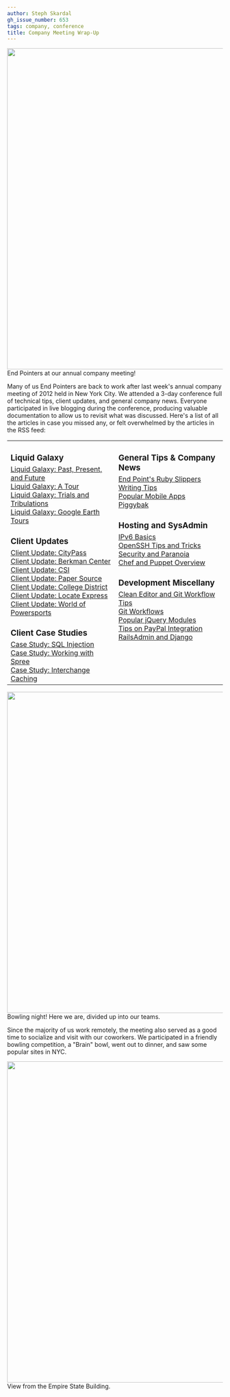 ```yaml
---
author: Steph Skardal
gh_issue_number: 653
tags: company, conference
title: Company Meeting Wrap-Up
---
```


<img border="0" src="/blog/2012/06/18/company-meeting-wrap-up/image-0.jpeg" width="750"/>
End Pointers at our annual company meeting!

Many of us End Pointers are back to work after last week's annual company meeting of 2012 held in New York City. We attended a 3-day conference full of technical tips, client updates, and general company news. Everyone participated in live blogging during the conference, producing valuable documentation to allow us to revisit what was discussed. Here's a list of all the articles in case you missed any, or felt overwhelmed by the articles in the RSS feed:

<table cellpadding="0" cellspacing="0" width="100%">
<tbody><tr>
<td valign="top" width="50%">
<h3 style="margin-bottom:5px;">Liquid Galaxy</h3>
<a href="http://blog.endpoint.com/2012/06/liquid-galaxy-nyc-annual-meeting.html">Liquid Galaxy: Past, Present, and Future</a><br/>
<a href="http://blog.endpoint.com/2012/06/adam-vollrath-shows-liquid-galaxy-tours.html">Liquid Galaxy: A Tour</a><br/>
<a href="http://blog.endpoint.com/2012/06/overcoming-adversity-on-road-stories.html">Liquid Galaxy: Trials and Tribulations</a><br/>
<a href="http://blog.endpoint.com/2012/06/josh-tolley-spoke-on-building-of-tours.html">Liquid Galaxy: Google Earth Tours</a><br/>

<h3 style="margin-bottom:5px;">Client Updates</h3>
<a href="http://blog.endpoint.com/2012/06/web-service-integration-in-php-jquery.html">Client Update: CityPass</a><br/>
<a href="http://blog.endpoint.com/2012/06/berkman-center-brian-gadoury-and-his.html">Client Update: Berkman Center</a><br/>
<a href="http://blog.endpoint.com/2012/06/trisano-and-pentaho-at-our-nyc-company.html">Client Update: CSI</a><br/>
<a href="http://blog.endpoint.com/2012/06/paper-source-client-profile.html">Client Update: Paper Source</a><br/>
<a href="http://blog.endpoint.com/2012/06/college-district-presentation.html">Client Update: College District</a><br/>
<a href="http://blog.endpoint.com/2012/06/locate-express-jon-jenson-gave.html">Client Update: Locate Express</a><br/>
<a href="http://blog.endpoint.com/2012/06/world-of-powersports-client-report.html">Client Update: World of Powersports</a><br/>

<h3 style="margin-bottom:5px;">Client Case Studies</h3>
<a href="http://blog.endpoint.com/2012/06/you-shall-not-pass-preventing-sql.html">Case Study: SQL Injection</a><br/>
<a href="http://blog.endpoint.com/2012/06/developing-spree-application.html">Case Study: Working with Spree</a><br/>
<a href="http://blog.endpoint.com/2012/06/interchange-caching-implementation.html">Case Study: Interchange Caching</a><br/>

</td><td valign="top">

<h3 style="margin-bottom:5px;">General Tips & Company News</h3>
<a href="http://blog.endpoint.com/2012/06/end-points-ruby-slippers.html">End Point's Ruby Slippers</a><br/>
<a href="http://blog.endpoint.com/2012/06/when-we-are-not-writing-in-bash-perl.html">Writing Tips</a><br/>
<a href="http://blog.endpoint.com/2012/06/popular-mobile-apps-from-brian-and-adam.html">Popular Mobile Apps</a><br/>
<a href="http://blog.endpoint.com/2012/06/why-piggybak-exists.html">Piggybak</a><br/>

<h3 style="margin-bottom:5px;">Hosting and SysAdmin</h3>
<a href="http://blog.endpoint.com/2012/06/ipv6-basics-by-josh-williams.html">IPv6 Basics</a><br/>
<a href="http://blog.endpoint.com/2012/06/openssh-tips-and-tricks-with-matt.html">OpenSSH Tips and Tricks</a><br/>
<a href="http://blog.endpoint.com/2012/06/security-review-with-kiel-time-to-be.html">Security and Paranoia</a><br/>
<a href="http://blog.endpoint.com/2012/06/chef-and-puppet-overview.html">Chef and Puppet Overview</a><br/>

<h3 style="margin-bottom:5px;">Development Miscellany</h3>
<a href="http://blog.endpoint.com/2012/06/ep-meeting-clean-editor-and-git.html">Clean Editor and Git Workflow Tips</a><br/>
<a href="http://blog.endpoint.com/2012/06/git-workflows.html">Git Workflows</a><br/>
<a href="http://blog.endpoint.com/2012/06/interesting-jquery-modules.html">Popular jQuery Modules</a><br/>
<a href="http://blog.endpoint.com/2012/06/handling-ecommerce-transactions-with.html">Tips on PayPal Integration</a><br/>
<a href="http://blog.endpoint.com/2012/06/railsadmin-django.html">RailsAdmin and Django</a>
</td>
</tr>
</tbody></table>

<img border="0" src="/blog/2012/06/18/company-meeting-wrap-up/image-1.jpeg" width="750"/>
Bowling night! Here we are, divided up into our teams.

Since the majority of us work remotely, the meeting also served as a good time to socialize and visit with our coworkers. We participated in a friendly bowling competition, a "Brain" bowl, went out to dinner, and saw some popular sites in NYC.

<img border="0" src="/blog/2012/06/18/company-meeting-wrap-up/image-2.jpeg" width="750"/>
View from the Empire State Building.
